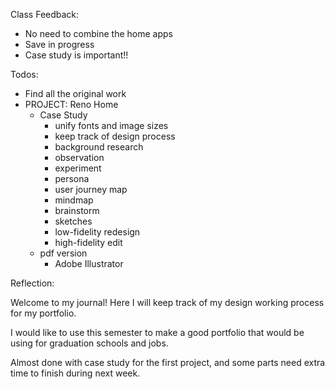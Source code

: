 Class Feedback:

 - No need to combine the home apps
 - Save in progress
 - Case study is important!!


Todos:

 - Find all the original work
 - PROJECT: Reno Home
	 - Case Study
		 - unify fonts and image sizes
		 - keep track of design process
		 - background research
		 - observation
		 - experiment
		 - persona
		 - user journey map
		 - mindmap
		 - brainstorm
		 - sketches
		 - low-fidelity redesign
		 - high-fidelity edit
	 - pdf version
		 - Adobe Illustrator


Reflection:

Welcome to my journal! Here I will keep track of my design working process for my portfolio.

I would like to use this semester to make a good portfolio that would be using for graduation schools and jobs.


Almost done with case study for the first project, and some parts need extra time to finish during next week.
